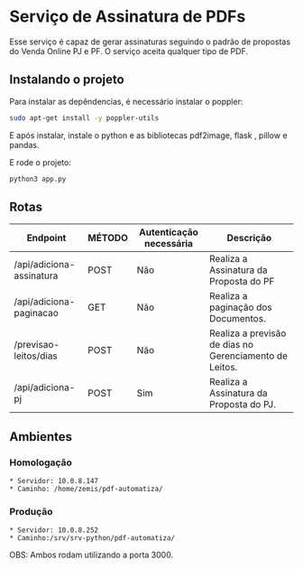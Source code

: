 # Serviço de Assinatura de PDFs
Esse serviço é capaz de gerar assinaturas seguindo o padrão de propostas do Venda Online PJ e PF. O serviço aceita qualquer tipo de PDF.

## Instalando o projeto
Para instalar as depêndencias, é necessário instalar o poppler:
```bash
sudo apt-get install -y poppler-utils
```
E após instalar, instale o python e as bibliotecas pdf2image, flask , pillow e pandas.

E rode o projeto:
```bash
python3 app.py
```


## Rotas
Endpoint | MÉTODO | Autenticação necessária | Descrição
--- | --- | --- | --- 
/api/adiciona-assinatura | POST | Não | Realiza a Assinatura da Proposta do PF
/api/adiciona-paginacao | GET | Não | Realiza a paginação dos Documentos.
/previsao-leitos/dias | POST | Não | Realiza a previsão de dias no Gerenciamento de Leitos.
/api/adiciona-pj | POST | Sim | Realiza a Assinatura da Proposta do PJ.

## Ambientes
### Homologação
    * Servidor: 10.0.8.147
    * Caminho: /home/zemis/pdf-automatiza/

### Produção
    * Servidor: 10.0.8.252
    * Caminho:/srv/srv-python/pdf-automatiza/

OBS: Ambos rodam utilizando a porta 3000.